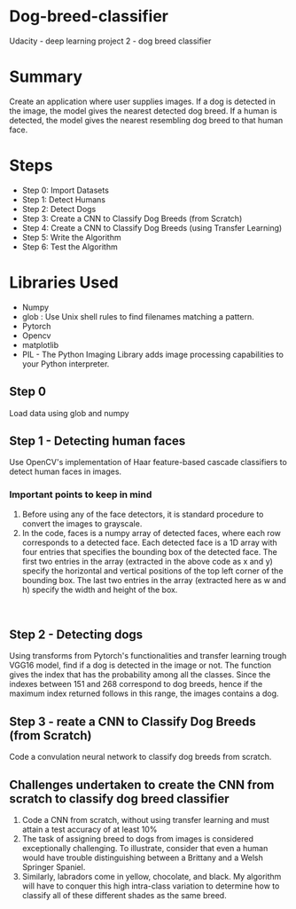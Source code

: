 # Dog-breed-classifier
Udacity - deep learning project 2 - dog breed classifier

# Summary
Create an application where user supplies images. If a dog is detected in the image, the model gives the nearest detected dog breed. If a human is detected, the model gives the nearest resembling dog breed to that human face.

# Steps
<ul>
  <li>Step 0: Import Datasets</li>
  <li>Step 1: Detect Humans</li>
<li>Step 2: Detect Dogs</li>
<li>Step 3: Create a CNN to Classify Dog Breeds (from Scratch)</li>
<li>Step 4: Create a CNN to Classify Dog Breeds (using Transfer Learning)</li>
<li>Step 5: Write the Algorithm</li>
<li>Step 6: Test the Algorithm</li>
</ul>

# Libraries Used
<ul>
  <li>Numpy </li>
  <li>glob : Use Unix shell rules to find filenames matching a pattern.</li>
  <li>Pytorch </li>
  <li>Opencv</li>
  <li>matplotlib</li>
  <li>PIL - The Python Imaging Library adds image processing capabilities to your Python interpreter.</li>
  
  </ul>
  
 ## Step 0
 Load data using glob and numpy
 
 ## Step 1 - Detecting human faces
<p> Use OpenCV's implementation of Haar feature-based cascade classifiers to detect human faces in images.</p>

### Important points to keep in mind
 <ol>
  <li>Before using any of the face detectors, it is standard procedure to convert the images to grayscale.</li>
  <li>In the code, faces is a numpy array of detected faces, where each row corresponds to a detected face. Each detected face is a 1D array with four entries that specifies the bounding box of the detected face. The first two entries in the array (extracted in the above code as x and y) specify the horizontal and vertical positions of the top left corner of the bounding box. The last two entries in the array (extracted here as w and h) specify the width and height of the box.</li>
  </ol>
  <br>  
  
## Step 2 - Detecting dogs
 Using transforms from Pytorch's functionalities and transfer learning trough VGG16 model, find if a dog is detected in the image or not. The function gives the index that has the probability among all the classes. Since the indexes between 151 and 268 correspond to dog breeds, hence if the maximum index returned follows in this range, the images contains a dog.

## Step 3 - reate a CNN to Classify Dog Breeds (from Scratch)
Code a convulation neural network to classify dog breeds from scratch.

## Challenges undertaken to create the CNN from scratch to classify dog breed classifier
 <ol>
  <li>Code a CNN from scratch, without using transfer learning and must attain a test accuracy of at least 10%</li>
  <li>The task of assigning breed to dogs from images is considered exceptionally challenging. To illustrate, consider that even a human would have trouble distinguishing between a Brittany and a Welsh Springer Spaniel.</li>
<li>Similarly, labradors come in yellow, chocolate, and black. My algorithm will have to conquer this high intra-class variation to determine how to classify all of these different shades as the same breed.</li>
</ol>

